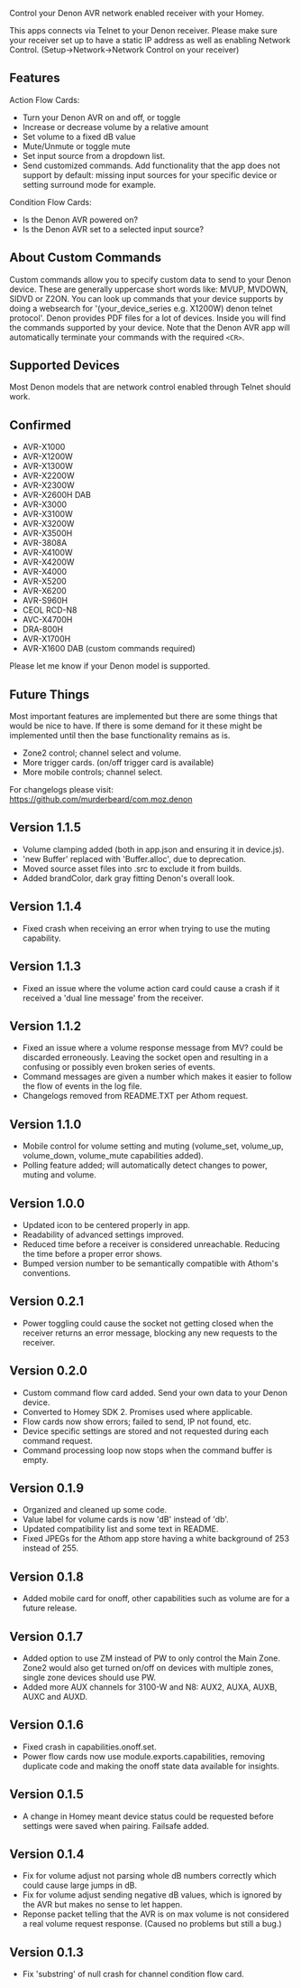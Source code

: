 Control your Denon AVR network enabled receiver with your Homey.

This apps connects via Telnet to your Denon receiver. Please make sure your receiver set up to have a static IP address as well as enabling Network Control. (Setup->Network->Network Control on your receiver)

## Features
Action Flow Cards:
* Turn your Denon AVR on and off, or toggle
* Increase or decrease volume by a relative amount
* Set volume to a fixed dB value
* Mute/Unmute or toggle mute
* Set input source from a dropdown list.
* Send customized commands. Add functionality that the app does not support by default: missing input sources for your specific device or setting surround mode for example.

Condition Flow Cards:
* Is the Denon AVR powered on?
* Is the Denon AVR set to a selected input source?


## About Custom Commands
Custom commands allow you to specify custom data to send to your Denon device. These are generally uppercase short words like: MVUP, MVDOWN, SIDVD or Z2ON. You can look up commands that your device supports by doing a websearch for '(your_device_series e.g. X1200W) denon telnet protocol'. Denon provides PDF files for a lot of devices. Inside you will find the commands supported by your device. Note that the Denon AVR app will automatically terminate your commands with the required `<CR>`.


## Supported Devices
Most Denon models that are network control enabled through Telnet should work.

## Confirmed
* AVR-X1000
* AVR-X1200W
* AVR-X1300W
* AVR-X2200W
* AVR-X2300W
* AVR-X2600H DAB
* AVR-X3000
* AVR-X3100W
* AVR-X3200W
* AVR-X3500H
* AVR-3808A
* AVR-X4100W
* AVR-X4200W
* AVR-X4000
* AVR-X5200
* AVR-X6200
* AVR-S960H
* CEOL RCD-N8
* AVC-X4700H
* DRA-800H
* AVR-X1700H
* AVR-X1600 DAB (custom commands required)

Please let me know if your Denon model is supported.


## Future Things
Most important features are implemented but there are some things that would be nice to have. If there is some demand for it these might be implemented until then the base functionality remains as is.
* Zone2 control; channel select and volume.
* More trigger cards. (on/off trigger card is available)
* More mobile controls; channel select.


For changelogs please visit: https://github.com/murderbeard/com.moz.denon



## Version 1.1.5
* Volume clamping added (both in app.json and ensuring it in device.js).
* 'new Buffer' replaced with 'Buffer.alloc', due to deprecation. 
* Moved source asset files into .src to exclude it from builds.
* Added brandColor, dark gray fitting Denon's overall look.
 

## Version 1.1.4
* Fixed crash when receiving an error when trying to use the muting capability. 

## Version 1.1.3
* Fixed an issue where the volume action card could cause a crash if it received a 'dual line message' from the receiver.

## Version 1.1.2
* Fixed an issue where a volume response message from MV? could be discarded erroneously. Leaving the socket open and resulting in a confusing or possibly even broken series of events.
* Command messages are given a number which makes it easier to follow the flow of events in the log file.
* Changelogs removed from README.TXT per Athom request.

## Version 1.1.0
* Mobile control for volume setting and muting (volume_set, volume_up, volume_down, volume_mute capabilities added).
* Polling feature added; will automatically detect changes to power, muting and volume.

## Version 1.0.0
* Updated icon to be centered properly in app.
* Readability of advanced settings improved.
* Reduced time before a receiver is considered unreachable. Reducing the time before a proper error shows.
* Bumped version number to be semantically compatible with Athom's conventions.

## Version 0.2.1
* Power toggling could cause the socket not getting closed when the receiver returns an error message, blocking any new requests to the receiver.

## Version 0.2.0
* Custom command flow card added. Send your own data to your Denon device.
* Converted to Homey SDK 2. Promises used where applicable.
* Flow cards now show errors; failed to send, IP not found, etc.
* Device specific settings are stored and not requested during each command request.
* Command processing loop now stops when the command buffer is empty.

## Version 0.1.9
* Organized and cleaned up some code.
* Value label for volume cards is now 'dB' instead of 'db'.
* Updated compatibility list and some text in README.
* Fixed JPEGs for the Athom app store having a white background of 253 instead of 255.

## Version 0.1.8
* Added mobile card for onoff, other capabilities such as volume are for a future release.

## Version 0.1.7
* Added option to use ZM instead of PW to only control the Main Zone. Zone2 would also get turned on/off on devices with multiple zones, single zone devices should use PW.
* Added more AUX channels for 3100-W and N8: AUX2, AUXA, AUXB, AUXC and AUXD.

## Version 0.1.6
* Fixed crash in capabilities.onoff.set.
* Power flow cards now use module.exports.capabilities, removing duplicate code and making the onoff state data available for insights.

## Version 0.1.5
* A change in Homey meant device status could be requested before settings were saved when pairing. Failsafe added.

## Version 0.1.4
* Fix for volume adjust not parsing whole dB numbers correctly which could cause large jumps in dB.
* Fix for volume adjust sending negative dB values, which is ignored by the AVR but makes no sense to let happen. 
* Reponse packet telling that the AVR is on max volume is not considered a real volume request response. (Caused no problems but still a bug.)

## Version 0.1.3
* Fix 'substring' of null crash for channel condition flow card.